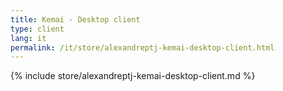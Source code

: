 ```yaml
---
title: Kemai - Desktop client
type: client
lang: it
permalink: /it/store/alexandreptj-kemai-desktop-client.html
---
```


{% include store/alexandreptj-kemai-desktop-client.md %}
